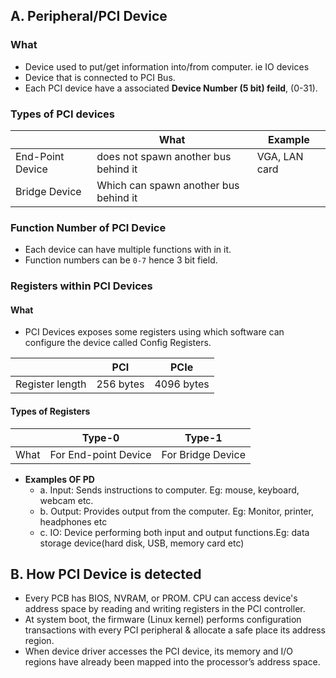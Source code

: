 ## A. Peripheral/PCI Device
### What
  - Device used to put/get information into/from computer. ie IO devices
  - Device that is connected to PCI Bus.
  - Each PCI device have a associated **Device Number (5 bit) feild**, (0-31).
  
### Types of PCI devices

| | What | Example |
| --- | --- | --- |
| End-Point Device | does not spawn another bus behind it | VGA, LAN card |
| Bridge Device | Which can spawn another bus behind it | |

### Function Number of PCI Device
- Each device can have multiple functions with in it.
- Function numbers can be `0-7` hence 3 bit field.

### Registers within PCI Devices
#### What 
- PCI Devices exposes some registers using which software can configure the device called Config Registers.
  
| | PCI | PCIe |
| --- | --- | --- |
| Register length | 256 bytes | 4096 bytes |

#### Types of Registers

|| Type-0 | Type-1 |
| --- | --- | --- |
| What | For End-point Device | For Bridge Device |

- **Examples OF PD** 
  - a. Input: Sends instructions to computer. Eg: mouse, keyboard, webcam etc.
  - b. Output: Provides output from the computer. Eg: Monitor, printer, headphones etc
  - c. IO: Device performing both input and output functions.Eg: data storage device(hard disk, USB, memory card etc)
  
## B. How PCI Device is detected
- Every PCB has BIOS, NVRAM, or PROM. CPU can access device's address space by reading and writing registers in the PCI controller.
- At system boot, the firmware (Linux kernel) performs configuration transactions with every PCI peripheral & allocate a safe place its address region.
- When device driver accesses the PCI device, its memory and I/O regions have already been mapped into the processor’s address space.
